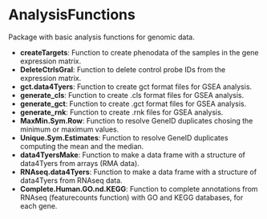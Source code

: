 # AnalysisFunctions
Package with basic analysis functions for genomic data.

- **createTargets**: Function to create phenodata of the samples in the gene expression matrix.
- **DeleteCtrlsGral**: Function to delete control probe IDs from the expression matrix.
- **gct.data4Tyers**: Function to create gct format files for GSEA analysis.
- **generate_cls**: Function to create .cls format files for GSEA analysis.
- **generate_gct**: Function to create .gct format files for GSEA analysis.
- **generate_rnk**: Function to create .rnk files for GSEA analysis.
- **MaxMin.Sym.Row**: Function to resolve GeneID duplicates chosing the minimum or maximum values.
- **Unique.Sym.Estimates**: Function to resolve GeneID duplicates computing the mean and the median.
- **data4TyersMake**: Function to make a data frame with a structure of data4Tyers from arrays (RMA data).
- **RNAseq.data4Tyers**: Function to make a data frame with a structure of data4Tyers from RNAseq data.
- **Complete.Human.GO.nd.KEGG**: Function to complete annotations from RNAseq (featurecounts function) with GO and KEGG databases, for each gene.
